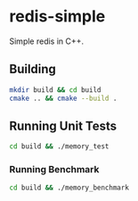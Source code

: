 # redis-simple
Simple redis in C++.

## Building
```sh
mkdir build && cd build
cmake .. && cmake --build .
```

## Running Unit Tests
```sh
cd build && ./memory_test
```

### Running Benchmark
```sh
cd build && ./memory_benchmark
```
